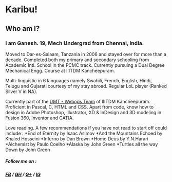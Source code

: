 # Karibu!

## **Who am I?**

### I am Ganesh. 19, Mech Undergrad from Chennai, India.

Moved to Dar-es-Salaam, Tanzania in 2006 and stayed over for more than a decade. Completed both my primary and secondary schooling from 
Academic Intl. School in the PCMC track. Currently pursuing a Dual Degree Mechanical Engg. Course at IIITDM Kancheepuram.

Multi-linguistic in 6 languages namely Swahili, French, English, Hindi, Telugu and Gujarati courtesy of my stay abroad. Regular LoL player 
(Ranked Silver V in NA). 

Currently part of the [DMT - Webops Team](https://github.com/DMT-IIITDM) of IIITDM Kancheepuram. Proficient in Pascal, C, HTML and CSS. Apart from code, know how to design
in Adobe Photoshop, Illustrator, XD & InDesign and 3D modeling in Fusion 360, Inventor and CATIA. 

Love reading. A few recommendations if you have not read to start off could include :
*End of Eternity by Isaac Asimov
*And the Mountains Echoed by Khaled Hosseini
*Inferno by Dan Brown
*Homo Deus by Y.N.Harari
*Alchemist by Paulo Coelho
*Alaska by John Green
*Turtles all the way Down by John Green


##### Follow me on : 
##### [FB](https://www.facebook.com/shriganesh.bollakpalli.7) / [GH](https://github.com/Rhythorn) / [G+](https://plus.google.com/+shriganeshbollakpalli) / [IG](https://www.instagram.com/_s_ganesh/)

